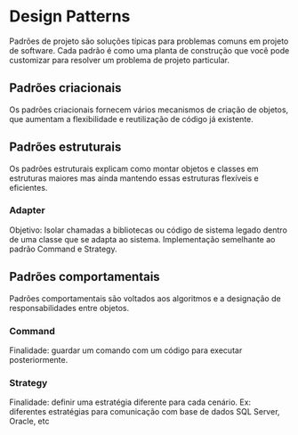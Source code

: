 ﻿# Design Patterns

Padrões de projeto são soluções típicas para problemas comuns em projeto de software. Cada padrão 
é como uma planta de construção que você pode customizar para resolver um problema de projeto particular.

## Padrões criacionais
Os padrões criacionais fornecem vários mecanismos de criação de objetos, que aumentam a flexibilidade e reutilização de código já existente.

## Padrões estruturais
Os padrões estruturais explicam como montar objetos e classes em estruturas maiores mas ainda mantendo essas estruturas flexíveis e eficientes.
### Adapter
Objetivo: Isolar chamadas a bibliotecas ou código de sistema legado dentro de uma classe que se adapta ao sistema.
Implementação semelhante ao padrão Command e Strategy.

## Padrões comportamentais
Padrões comportamentais são voltados aos algoritmos e a designação de responsabilidades entre objetos.
### Command
Finalidade: guardar um comando com um código para executar posteriormente.

### Strategy
Finalidade: definir uma estratégia diferente para cada cenário. Ex: diferentes estratégias para comunicação com base de dados SQL Server, Oracle, etc